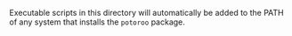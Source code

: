 Executable scripts in this directory will automatically be added to the PATH
of any system that installs the `potoroo` package.
